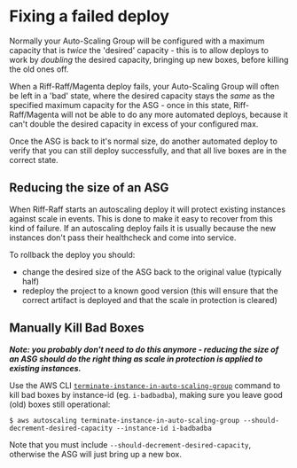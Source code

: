 # Fixing a failed deploy

Normally your Auto-Scaling Group will be configured with a maximum capacity that is _twice_ the 'desired'
capacity - this is to allow deploys to work by _doubling_ the desired capacity, bringing up new boxes,
before killing the old ones off.

When a Riff-Raff/Magenta deploy fails, your Auto-Scaling Group will often be left in a 'bad' state, where
the desired capacity stays the _same_ as the specified maximum capacity for the ASG - once in this
state, Riff-Raff/Magenta will not be able to do any more automated deploys, because it can't double
the desired capacity in excess of your configured max.

Once the ASG is back to it's normal size, do another automated deploy to verify that you can still
deploy successfully, and that all live boxes are in the correct state.

## Reducing the size of an ASG

When Riff-Raff starts an autoscaling deploy it will protect existing instances against scale in events. 
This is done to make it easy to recover from this kind of failure. If an autoscaling deploy fails it is 
usually because the new instances don't pass their healthcheck and come into service.

To rollback the deploy you should:

 - change the desired size of the ASG back to the original value (typically half)
 - redeploy the project to a known good version (this will ensure that the correct artifact is deployed
 and that the scale in protection is cleared)

## Manually Kill Bad Boxes

_**Note: you probably don't need to do this anymore - reducing the size of an ASG should do the right thing 
as scale in protection is applied to existing instances.**_

Use the AWS CLI [`terminate-instance-in-auto-scaling-group`](http://docs.aws.amazon.com/cli/latest/reference/autoscaling/terminate-instance-in-auto-scaling-group.html)
command to kill bad boxes by instance-id (eg. `i-badbadba`), making sure you leave
good (old) boxes still operational:

```
$ aws autoscaling terminate-instance-in-auto-scaling-group --should-decrement-desired-capacity --instance-id i-badbadba
```

Note that you must include `--should-decrement-desired-capacity`, otherwise the ASG will just bring up a new box.
